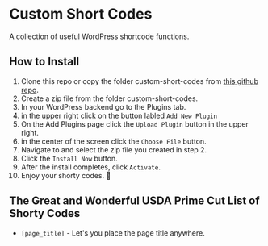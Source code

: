 # Custom Short Codes

A collection of useful WordPress shortcode functions.

## How to Install

1. Clone this repo or copy the folder custom-short-codes from [this github repo](https://github.com/jharemza/custom-short-codes).
2. Create a zip file from the folder custom-short-codes.
3. In your WordPress backend go to the Plugins tab.
4. in the upper right click on the button labled `Add New Plugin`
5. On the Add Plugins page click the `Upload Plugin` button in the upper right.
6. in the center of the screen click the `Choose File` button.
7. Navigate to and select the zip file you created in step 2.
8. Click the `Install Now` button.
9. After the install completes, click `Activate`.
10. Enjoy your shorty codes. 🥳

## The Great and Wonderful USDA Prime Cut List of Shorty Codes

- `[page_title]` - Let's you place the page title anywhere.
